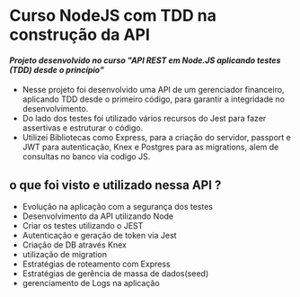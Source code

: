 # Curso NodeJS com TDD na construção da API
#### _Projeto desenvolvido no curso "API REST em Node.JS aplicando testes (TDD) desde o princípio"_

- Nesse projeto foi desenvolvido uma API de um gerenciador financeiro, aplicando TDD desde o primeiro código, para garantir a integridade no desenvolvimento.
- Do lado dos testes foi utilizado vários recursos do Jest para fazer assertivas e estruturar o código.
- Utilizei Bibliotecas como Express, para a criação do servidor, passport e JWT para autenticação, Knex e Postgres para as migrations, alem de consultas no banco via codigo JS.

## o que foi visto e utilizado nessa API ?
- Evolução na aplicação com a segurança dos testes
- Desenvolvimento da API utilizando Node
- Criar os testes utilizando o JEST
- Autenticação e geração de token via Jest
- Criação de DB através Knex
- utilização de migration
- Estratégias de roteamento com Express
- Estratégias de gerência de massa de dados(seed)
- gerenciamento de Logs na aplicação


